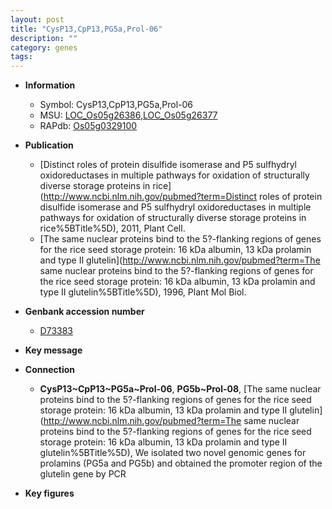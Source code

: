 ```yaml
---
layout: post
title: "CysP13,CpP13,PG5a,Prol-06"
description: ""
category: genes
tags: 
---
```


* **Information**  
    + Symbol: CysP13,CpP13,PG5a,Prol-06  
    + MSU: [LOC_Os05g26386](http://rice.plantbiology.msu.edu/cgi-bin/ORF_infopage.cgi?orf=LOC_Os05g26386),[LOC_Os05g26377](http://rice.plantbiology.msu.edu/cgi-bin/ORF_infopage.cgi?orf=LOC_Os05g26377)  
    + RAPdb: [Os05g0329100](http://rapdb.dna.affrc.go.jp/viewer/gbrowse_details/irgsp1?name=Os05g0329100)  

* **Publication**  
    + [Distinct roles of protein disulfide isomerase and P5 sulfhydryl oxidoreductases in multiple pathways for oxidation of structurally diverse storage proteins in rice](http://www.ncbi.nlm.nih.gov/pubmed?term=Distinct roles of protein disulfide isomerase and P5 sulfhydryl oxidoreductases in multiple pathways for oxidation of structurally diverse storage proteins in rice%5BTitle%5D), 2011, Plant Cell.
    + [The same nuclear proteins bind to the 5?-flanking regions of genes for the rice seed storage protein: 16 kDa albumin, 13 kDa prolamin and type II glutelin](http://www.ncbi.nlm.nih.gov/pubmed?term=The same nuclear proteins bind to the 5?-flanking regions of genes for the rice seed storage protein: 16 kDa albumin, 13 kDa prolamin and type II glutelin%5BTitle%5D), 1996, Plant Mol Biol.

* **Genbank accession number**  
    + [D73383](http://www.ncbi.nlm.nih.gov/nuccore/D73383)

* **Key message**  

* **Connection**  
    + __CysP13~CpP13~PG5a~Prol-06__, __PG5b~Prol-08__, [The same nuclear proteins bind to the 5?-flanking regions of genes for the rice seed storage protein: 16 kDa albumin, 13 kDa prolamin and type II glutelin](http://www.ncbi.nlm.nih.gov/pubmed?term=The same nuclear proteins bind to the 5?-flanking regions of genes for the rice seed storage protein: 16 kDa albumin, 13 kDa prolamin and type II glutelin%5BTitle%5D), We isolated two novel genomic genes for prolamins (PG5a and PG5b) and obtained the promoter region of the glutelin gene by PCR

* **Key figures**  


